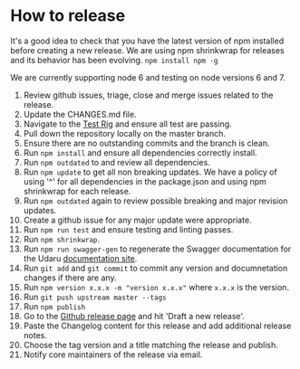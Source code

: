 # How to release

It's a good idea to check that you have the latest version of npm installed before creating a new release. We are using npm shrinkwrap for releases and its behavior has been evolving. `npm install npm -g`

We are currently supporting node 6 and testing on node versions 6 and 7.

1.  Review github issues, triage, close and merge issues related to the release.
2.  Update the CHANGES.md file.
3.  Navigate to the [Test Rig][Test] and ensure all test are passing.
4.  Pull down the repository locally on the master branch.
5.  Ensure there are no outstanding commits and the branch is clean.
6.  Run `npm install` and ensure all dependencies correctly install.
7.  Run `npm outdated` to and review all dependencies.
8.  Run `npm update` to get all non breaking updates. We have a policy of using '^' for all dependencies in the package.json and using npm shrinkwrap for each release.
9.  Run `npm outdated` again to review possible breaking and major revision updates.
10. Create a github issue for any major update were appropriate.
11. Run `npm run test` and ensure testing and linting passes.
12. Run `npm shrinkwrap`.
13. Run `npm run swagger-gen` to regenerate the Swagger documentation for the Udaru [documentation site][docs-site].
14. Run `git add` and `git commit` to commit any version and documnetation changes if there are any.
15. Run `npm version x.x.x -m "version x.x.x"` where `x.x.x` is the version.
16. Run `git push upstream master --tags`
17. Run `npm publish`
18. Go to the [Github release page][Releases] and hit 'Draft a new release'.
19. Paste the Changelog content for this release and add additional release notes.
20. Choose the tag version and a title matching the release and publish.
21. Notify core maintainers of the release via email.

[Test]: https://travis-ci.org/nearform/udaru
[Releases]: https://github.com/nearform/udaru/releases
[docs-site]: https://nearform.github.io/udaru/
